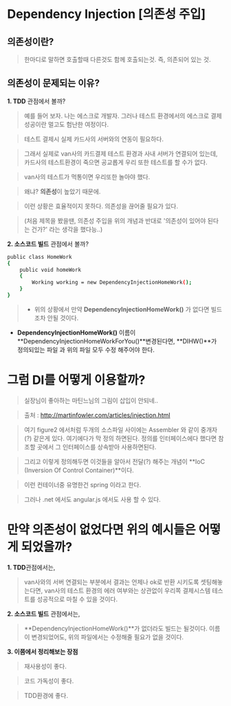 Dependency Injection [의존성 주입]
=========
    

 의존성이란?
-----------
>한마디로 말하면 호출할때 다른것도 함께 호출되는것.
즉, 의존되어 있는 것.

의존성이 문제되는 이유?
-----------------------

**1. TDD** 관점에서 볼까?

>예를 들어 보자. 나는 에스크로 개발자. 그러나 테스트 환경에서의 에스크로 결제 성공이란 멀고도 험난한 여정이다.

>테스트 결제시 실제 카드사의 서버와의 연동이 필요하다.

>그래서 실제로 van사의 카드결제 테스트 환경과 사내 서버가 연결되어 있는데,
카드사의 테스트환경이 죽으면 공교롭게 우리 또한 테스트를 할 수가 없다.

>van사의 테스트가 먹통이면 우리또한 놀아야 했다.

>왜냐? **의존성**이 높았기 때문에.

>이런 상황은 효율적이지 못하다.
의존성을 끊어줄 필요가 있다.

>(처음 제목을 봤을땐, 의존성 주입을 위의 개념과 반대로 '의존성이 있어야 된다는 건가?' 라는 생각을 했다능..)


**2. 소스코드 빌드** 관점에서 볼까?

```sh
public class HomeWork
{
    public void homeWork 
    {
        Working working = new DependencyInjectionHomeWork();
    }
}
```
>- 위의 상황에서 만약 **DependencyInjectionHomeWork()** 가 없다면 빌드 조차 안될 것이다.
- **DependencyInjectionHomeWork()** 이름이 **DependencyInjectionHomeWorkForYou()**변경된다면, **DIHW()**가 정의되있는 파일 과 위의 파일 모두 수정 해주어야 한다. 



그럼 DI를 어떻게 이용할까?
==========================

>실장님이 좋아하는 마틴느님의 그림이 삽입이 안되네..

>출처 : http://martinfowler.com/articles/injection.html

>여기 figure2 에서처럼 두개의 소스파일 사이에는 Assembler 와 같이 중개자(?) 같은게 있다.
여기에다가 막 정의 하면된다.
정의를 인터페이스에다 했다면 참조할 곳에서 그 인터페이스를 상속받아 사용하면된다.

>그리고 이렇게 정의해두면 이것들을 알아서 전달(?) 해주는 개념이 **IoC (Inversion Of Control Container)**이다.

>이런 컨테이너중 유명한건 spring 이라고 한다.

>그러나 .net 에서도 angular.js 에서도 사용 할 수 있다.










만약 의존성이 없었다면 위의 예시들은 어떻게 되었을까?
======================================================
**1. TDD**관점에서는,

>van사와의 서버 연결되는 부분에서 결과는 언제나 ok로 반환 시키도록 셋팅해놓는다면, van사의 테스트 환경의 에러 여부와는 상관없이
우리쪽 결제시스템 테스트를 성공적으로 마칠 수 있을 것이다.

**2. 소스코드 빌드** 관점에서는,

>**DependencyInjectionHomeWork()**가 없더라도 빌드는 될것이다.
이름이 변경되었어도, 위의 파일에서는 수정해줄 필요가 없을 것이다.

**3. 이쯤에서 정리해보는 장점**
> 재사용성이 좋다.

> 코드 가독성이 좋다.

> TDD환경에 좋다.



                                 

